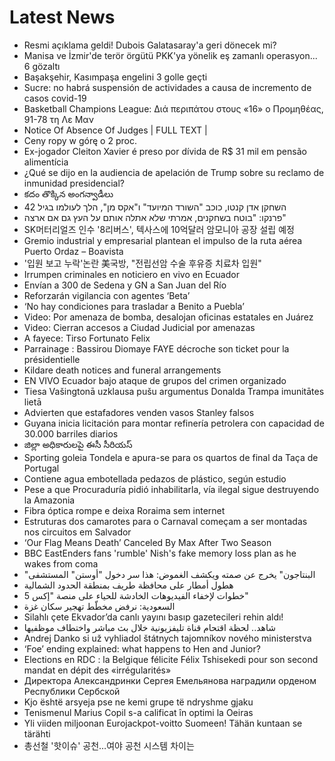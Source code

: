 # Latest News
-  Resmi açıklama geldi! Dubois Galatasaray'a geri dönecek mi?
-  Manisa ve İzmir'de terör örgütü PKK'ya yönelik eş zamanlı operasyon... 6 gözaltı
-  Başakşehir, Kasımpaşa engelini 3 golle geçti
-  Sucre: no habrá suspensión de actividades a causa de incremento de casos covid-19
-  Basketball Champions League: Διά περιπάτου στους «16» ο Προμηθέας, 91-78 τη Λε Μαν
-  Notice Of Absence Of Judges | FULL TEXT |
-  Ceny ropy w górę o 2 proc.
-  Ex-jogador Cleiton Xavier é preso por dívida de R$ 31 mil em pensão alimentícia
-  ¿Qué se dijo en la audiencia de apelación de Trump sobre su reclamo de inmunidad presidencial?
-  కదం తొక్కిన అంగన్వాడీలు
-  השחקן אדן קנטו, כוכב "השורד המיועד" ו"אקס מן", הלך לעולמו בגיל 42
-  פרנקו: "בוטח בשחקנים, אמרתי שלא אתלה אותם על העץ גם אם ארצה"
-  SK머터리얼즈 인수 '8리버스', 텍사스에 10억달러 암모니아 공장 설립 예정
-  Gremio industrial y empresarial plantean el impulso de la ruta aérea Puerto Ordaz – Boavista
-  '입원 보고 누락'논란 美국방, "전립선암 수술 후유증 치료차 입원"
-  Irrumpen criminales en noticiero en vivo en Ecuador
-  Envían a 300 de Sedena y GN a San Juan del Río
-  Reforzarán vigilancia con agentes ‘Beta’
-  ‘No hay condiciones para trasladar a Benito a Puebla’
-  Video: Por amenaza de bomba, desalojan oficinas estatales en Juárez
-  Video: Cierran accesos a Ciudad Judicial por amenazas
-  A fayece: Tirso Fortunato Felix
-  Parrainage : Bassirou Diomaye FAYE décroche son ticket pour la présidentielle
-  Kildare death notices and funeral arrangements
-  EN VIVO Ecuador bajo ataque de grupos del crimen organizado
-  Tiesa Vašingtonā uzklausa pušu argumentus Donalda Trampa imunitātes lietā
-  Advierten que estafadores venden vasos Stanley falsos
-  Guyana inicia licitación para montar refinería petrolera con capacidad de 30.000 barriles diarios
-  జిల్లా అధికారులపై ఈసీ సీరియస్‌
-  Sporting goleia Tondela e apura-se para os quartos de final da Taça de Portugal
-  Contiene agua embotellada pedazos de plástico, según estudio
-  Pese a que Procuraduría pidió inhabilitarla, vía ilegal sigue destruyendo la Amazonia
-  Fibra óptica rompe e deixa Roraima sem internet
-  Estruturas dos camarotes para o Carnaval começam a ser montadas nos circuitos em Salvador
-  ‘Our Flag Means Death’ Canceled By Max After Two Season
-  BBC EastEnders fans 'rumble' Nish's fake memory loss plan as he wakes from coma
-  "البنتاجون" يخرج عن صمته ويكشف الغموض: هذا سر دخول "أوستن" المستشفى
-  هطول أمطار على محافظة طريف بمنطقة الحدود الشمالية
-  5 خطوات لإخفاء الفيديوهات الخادشة للحياء على منصة "إكس"
-  السعودية: نرفض مخطّط تهجير سكان غزة
-  Silahlı çete Ekvador’da canlı yayını basıp gazetecileri rehin aldı!
-  شاهد.. لحظة اقتحام قناة تليفزيونية خلال بث مباشر واختطاف موظفيها
-  Andrej Danko si už vyhliadol štátnych tajomníkov nového ministerstva
-  ‘Foe’ ending explained: what happens to Hen and Junior?
-  Elections en RDC : la Belgique félicite Félix Tshisekedi pour son second mandat en dépit des «irrégularités»
-  Директора Александринки Сергея Емельянова наградили орденом Республики Сербской
-  Kjo është arsyeja pse ne kemi grupe të ndryshme gjaku
-  Tenismenul Marius Copil s-a calificat în optimi la Oeiras
-  Yli viiden miljoonan Eurojackpot-voitto Suomeen! Tähän kuntaan se tärähti
-  총선철 '핫이슈' 공천…여야 공천 시스템 차이는
